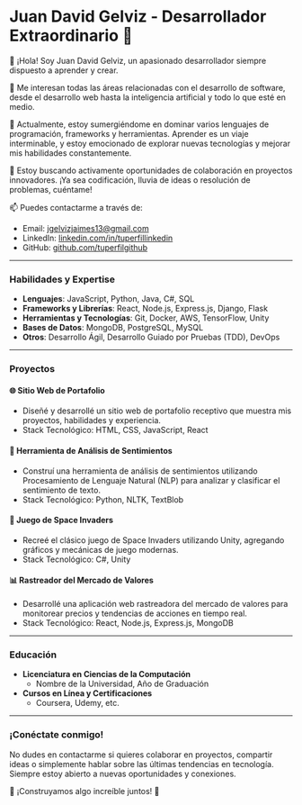 # Juan David Gelviz - Desarrollador Extraordinario 🚀

👋 ¡Hola! Soy Juan David Gelviz, un apasionado desarrollador siempre dispuesto a aprender y crear.

👀 Me interesan todas las áreas relacionadas con el desarrollo de software, desde el desarrollo web hasta la inteligencia artificial y todo lo que esté en medio.

🌱 Actualmente, estoy sumergiéndome en dominar varios lenguajes de programación, frameworks y herramientas. Aprender es un viaje interminable, y estoy emocionado de explorar nuevas tecnologías y mejorar mis habilidades constantemente.

💼 Estoy buscando activamente oportunidades de colaboración en proyectos innovadores. ¡Ya sea codificación, lluvia de ideas o resolución de problemas, cuéntame!

📫 Puedes contactarme a través de:
- Email: [jgelvizjaimes13@gmail.com](mailto:jgelvizjaimes13@gmail.com)
- LinkedIn: [linkedin.com/in/tuperfillinkedin](https://www.linkedin.com/in/tuperfillinkedin)
- GitHub: [github.com/tuperfilgithub](https://github.com/tuperfilgithub)


---

### Habilidades y Expertise

- **Lenguajes**: JavaScript, Python, Java, C#, SQL
- **Frameworks y Librerías**: React, Node.js, Express.js, Django, Flask
- **Herramientas y Tecnologías**: Git, Docker, AWS, TensorFlow, Unity
- **Bases de Datos**: MongoDB, PostgreSQL, MySQL
- **Otros**: Desarrollo Ágil, Desarrollo Guiado por Pruebas (TDD), DevOps

---

### Proyectos

#### 🌐 Sitio Web de Portafolio
- Diseñé y desarrollé un sitio web de portafolio receptivo que muestra mis proyectos, habilidades y experiencia.
- Stack Tecnológico: HTML, CSS, JavaScript, React

#### 🤖 Herramienta de Análisis de Sentimientos
- Construí una herramienta de análisis de sentimientos utilizando Procesamiento de Lenguaje Natural (NLP) para analizar y clasificar el sentimiento de texto.
- Stack Tecnológico: Python, NLTK, TextBlob

#### 🚀 Juego de Space Invaders
- Recreé el clásico juego de Space Invaders utilizando Unity, agregando gráficos y mecánicas de juego modernas.
- Stack Tecnológico: C#, Unity

#### 📊 Rastreador del Mercado de Valores
- Desarrollé una aplicación web rastreadora del mercado de valores para monitorear precios y tendencias de acciones en tiempo real.
- Stack Tecnológico: React, Node.js, Express.js, MongoDB

---

### Educación

- **Licenciatura en Ciencias de la Computación**
  - Nombre de la Universidad, Año de Graduación
- **Cursos en Línea y Certificaciones**
  - Coursera, Udemy, etc.

---

### ¡Conéctate conmigo!

No dudes en contactarme si quieres colaborar en proyectos, compartir ideas o simplemente hablar sobre las últimas tendencias en tecnología. Siempre estoy abierto a nuevas oportunidades y conexiones.

🌟 ¡Construyamos algo increíble juntos! 🌟

